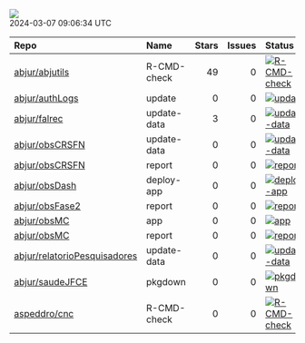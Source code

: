 ![](https://github.com/abjur/abjStatus/workflows/Render%20Status/badge.svg)  
2024-03-07 09:06:34 UTC

| Repo                                                                            | Name        |  Stars|  Issues| Status                                                                                                                                                                     |
|:--------------------------------------------------------------------------------|:------------|------:|-------:|:---------------------------------------------------------------------------------------------------------------------------------------------------------------------------|
| [abjur/abjutils](https://github.com/abjur/abjutils)                             | R-CMD-check |     49|       0| [![R-CMD-check](https://github.com/abjur/abjutils/workflows/R-CMD-check/badge.svg)](https://github.com/abjur/abjutils/actions/runs/7644894734)                             |
| [abjur/authLogs](https://github.com/abjur/authLogs)                             | update      |      0|       0| [![update](https://github.com/abjur/authLogs/workflows/update/badge.svg)](https://github.com/abjur/authLogs/actions/runs/8181763975)                                       |
| [abjur/falrec](https://github.com/abjur/falrec)                                 | update-data |      3|       0| [![update-data](https://github.com/abjur/falrec/workflows/update-data/badge.svg)](https://github.com/abjur/falrec/actions/runs/7075054572)                                 |
| [abjur/obsCRSFN](https://github.com/abjur/obsCRSFN)                             | update-data |      0|       0| [![update-data](https://github.com/abjur/obsCRSFN/workflows/update-data/badge.svg)](https://github.com/abjur/obsCRSFN/actions/runs/4257190932)                             |
| [abjur/obsCRSFN](https://github.com/abjur/obsCRSFN)                             | report      |      0|       0| [![report](https://github.com/abjur/obsCRSFN/workflows/report/badge.svg)](https://github.com/abjur/obsCRSFN/actions/runs/6963394982)                                       |
| [abjur/obsDash](https://github.com/abjur/obsDash)                               | deploy-app  |      0|       0| [![deploy-app](https://github.com/abjur/obsDash/workflows/deploy-app/badge.svg)](https://github.com/abjur/obsDash/actions/runs/8132063094)                                 |
| [abjur/obsFase2](https://github.com/abjur/obsFase2)                             | report      |      0|       0| [![report](https://github.com/abjur/obsFase2/workflows/report/badge.svg)](https://github.com/abjur/obsFase2/actions/runs/4057189310)                                       |
| [abjur/obsMC](https://github.com/abjur/obsMC)                                   | app         |      0|       0| [![app](https://github.com/abjur/obsMC/workflows/app/badge.svg)](https://github.com/abjur/obsMC/actions/runs/4332578598)                                                   |
| [abjur/obsMC](https://github.com/abjur/obsMC)                                   | report      |      0|       0| [![report](https://github.com/abjur/obsMC/workflows/report/badge.svg)](https://github.com/abjur/obsMC/actions/runs/4297153855)                                             |
| [abjur/relatorioPesquisadores](https://github.com/abjur/relatorioPesquisadores) | update-data |      0|       0| [![update-data](https://github.com/abjur/relatorioPesquisadores/workflows/update-data/badge.svg)](https://github.com/abjur/relatorioPesquisadores/actions/runs/8137382066) |
| [abjur/saudeJFCE](https://github.com/abjur/saudeJFCE)                           | pkgdown     |      0|       0| [![pkgdown](https://github.com/abjur/saudeJFCE/workflows/pkgdown/badge.svg)](https://github.com/abjur/saudeJFCE/actions/runs/4724601602)                                   |
| [aspeddro/cnc](https://github.com/aspeddro/cnc)                                 | R-CMD-check |      0|       0| [![R-CMD-check](https://github.com/abjur/cnc/workflows/R-CMD-check/badge.svg)](https://github.com/abjur/cnc/actions/runs/7848200519)                                       |
